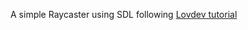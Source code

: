 A simple Raycaster using SDL following [Lovdev tutorial](https://lodev.org/cgtutor/raycasting.html)
